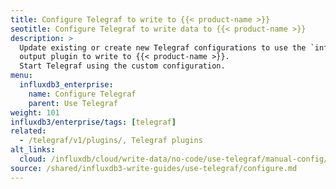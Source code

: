 ```yaml
---
title: Configure Telegraf to write to {{< product-name >}}
seotitle: Configure Telegraf to write data to {{< product-name >}}
description: >
  Update existing or create new Telegraf configurations to use the `influxdb_v2`
  output plugin to write to {{< product-name >}}.
  Start Telegraf using the custom configuration.
menu:
  influxdb3_enterprise:
    name: Configure Telegraf
    parent: Use Telegraf
weight: 101
influxdb3/enterprise/tags: [telegraf]
related:
  - /telegraf/v1/plugins/, Telegraf plugins
alt_links:
  cloud: /influxdb/cloud/write-data/no-code/use-telegraf/manual-config/
source: /shared/influxdb3-write-guides/use-telegraf/configure.md
---
```


<!--
The content for this page is at content/shared/influxdb3-write-guides/use-telegraf/configure.md
-->
